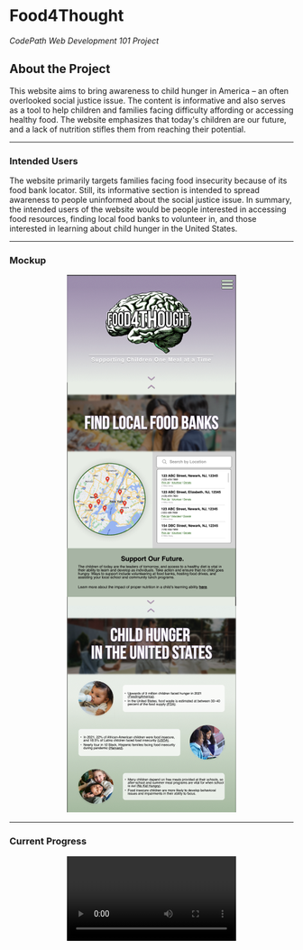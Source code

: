 # Food4Thought
<i>CodePath Web Development 101 Project</i>

<h2>About the Project</h1>
<p>
  This website aims to bring awareness to child hunger in America – an often overlooked social justice issue. The content is informative and also serves as a tool to help children and families facing difficulty affording or accessing healthy food. The website emphasizes that today's children are our future, and a lack of nutrition stifles them from reaching their potential.
</p>

***
<h3>Intended Users</h3>
The website primarily targets families facing food insecurity because of its food bank locator. Still, its informative section is intended to spread awareness to people uninformed about the social justice issue. In summary, the intended users of the website would be people interested in accessing food resources, finding local food banks to volunteer in, and those interested in learning about child hunger in the United States.

***

<h3>Mockup</h3>
<p align="center">
  <img src="preview/food4thought-figma-mockup.png" alt="Website mockup">
</p>

***
<h3>Current Progress</h3>
<p align="center">
  <video src="preview/Food4Thought-Walkthrough.gif" alt="Live website walkthrough">
</p>
